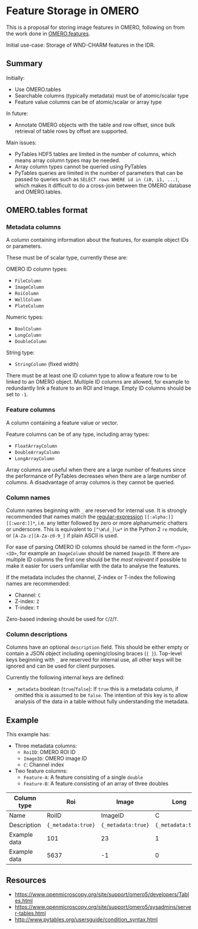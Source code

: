 # Feature Storage in OMERO

This is a proposal for storing image features in OMERO, following on from the work done in [OMERO.features](https://github.com/ome/omero-features).

Initial use-case: Storage of WND-CHARM features in the IDR.


## Summary

Initially:
- Use OMERO.tables
- Searchable columns (typically metadata) must be of atomic/scalar type
- Feature value columns can be of atomic/scalar or array type

In future:
- Annotate OMERO objects with the table and row offset, since bulk retrieval of table rows by offset are supported.

Main issues:
- PyTables HDF5 tables are limited in the number of columns, which means array column types may be needed.
- Array column types cannot be queried using PyTables
- PyTables queries are limited in the number of parameters that can be passed to queries such as `SELECT rows WHERE id in (i0, i1, ...)`, which makes it difficult to do a cross-join between the OMERO database and OMERO.tables.


## OMERO.tables format


### Metadata columns

A column containing information about the features, for example object IDs or parameters.

These must be of scalar type, currently these are:

OMERO ID column types:
- `FileColumn`
- `ImageColumn`
- `RoiColumn`
- `WellColumn`
- `PlateColumn`

Numeric types:
- `BoolColumn`
- `LongColumn`
- `DoubleColumn`

String type:
- `StringColumn` (fixed width)

There must be at least one ID column type to allow a feature row to be linked to an OMERO object.
Multiple ID columns are allowed, for example to redundantly link a feature to an ROI and Image.
Empty ID columns should be set to `-1`.


### Feature columns

A column containing a feature value or vector.

Feature columns can be of any type, including array types:
- `FloatArrayColumn`
- `DoubleArrayColumn`
- `LongArrayColumn`

Array columns are useful when there are a large number of features since the performance of PyTables decreases when there are a large number of columns.
A disadvantage of array columns is they cannot be queried.


### Column names

Column names beginning with `_` are reserved for internal use.
It is strongly recommended that names match the [regular-expression](http://www.regular-expressions.info/posixbrackets.html) `[[:alpha:]][[:word:]]*`, i.e. any letter followed by zero or more alphanumeric chatters or underscore.
This is equivalent to `[^\W\d_]\w*` in the Python 2 `re` module, or `[A-Za-z][A-Za-z0-9_]` if plain ASCII is used.

For ease of parsing OMERO ID columns should be named in the form `<Type><ID>`, for example an `ImageColumn` should be named `ImageID`.
If there are multiple ID columns the first one should be the *most relevant* if possible to make it easier for users unfamiliar with the data to analyse the features.

If the metadata includes the channel, Z-index or T-index the following names are recommended:
- Channel: `C`
- Z-index: `Z`
- T-index: `T`

Zero-based indexing should be used for `C`/`Z`/`T`.


### Column descriptions

Columns have an optional `description` field.
This should be either empty or contain a JSON object including opening/closing braces (`{ }`).
Top-level keys beginning with `_` are reserved for internal use, all other keys will be ignored and can be used for client purposes.

Currently the following internal keys are defined:
- `_metadata` boolean (`true`/`false`): If `true` this is a metadata column, if omitted this is assumed to be `false`.
The intention of this key is to allow analysis of the data in a table without fully understanding the metadata.


## Example

This example has:
- Three metadata columns:
  - `RoiID`: OMERO ROI ID
  - `ImageID`: OMERO image ID
  - `C`: Channel index
- Two feature columns:
  - `Feature-A`: A feature consisting of a single `double`
  - `Feature-B`: A feature consisting of an array of three doubles

|Column type |Roi               |Image             |Long              |Double         |DoubleArray[3]   |
|------------|------------------|------------------|------------------|---------------|-----------------|
|Name        |RoiID             |ImageID           |C                 |Feature-A      |Feature-B        |
|Description |`{_metadata:true}`|`{_metadata:true}`|`{_metadata:true}`|               |                 |
|Example data|101               |23                |1                 |10.54          |[0.23, 3.1, 2.6] |
|Example data|5637              |-1                |0                 |-764567.889    |[-9.0, 12.1, 0.2]|


## Resources

- https://www.openmicroscopy.org/site/support/omero5/developers/Tables.html
- https://www.openmicroscopy.org/site/support/omero5/sysadmins/server-tables.html
- http://www.pytables.org/usersguide/condition_syntax.html
